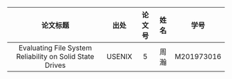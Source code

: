 | 论文标题 | 出处 | 论文号 | 姓名 | 学号 |
| :---: | :---: | :---: | :---: | :---: |
| Evaluating File System Reliability on Solid State Drives | USENIX | 5 | 周瀚 | M201973016 |





